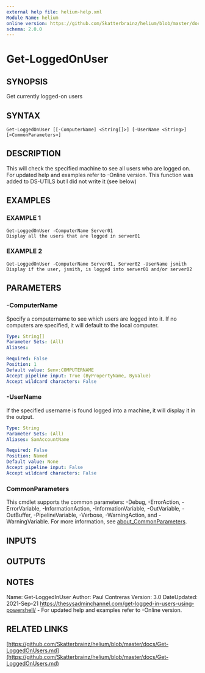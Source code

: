 ```yaml
---
external help file: helium-help.xml
Module Name: helium
online version: https://github.com/Skatterbrainz/helium/blob/master/docs/Get-LoggedOnUsers.md
schema: 2.0.0
---
```


# Get-LoggedOnUser

## SYNOPSIS
Get currently logged-on users

## SYNTAX

```
Get-LoggedOnUser [[-ComputerName] <String[]>] [-UserName <String>] [<CommonParameters>]
```

## DESCRIPTION
This will check the specified machine to see all users who are logged on.
For updated help and examples refer to -Online version.
This function was added to DS-UTILS but I did not write it (see below)

## EXAMPLES

### EXAMPLE 1
```
Get-LoggedOnUser -ComputerName Server01
Display all the users that are logged in server01
```

### EXAMPLE 2
```
Get-LoggedOnUser -ComputerName Server01, Server02 -UserName jsmith
Display if the user, jsmith, is logged into server01 and/or server02
```

## PARAMETERS

### -ComputerName
Specify a computername to see which users are logged into it. 
If no computers are specified, it will default to the local computer.

```yaml
Type: String[]
Parameter Sets: (All)
Aliases:

Required: False
Position: 1
Default value: $env:COMPUTERNAME
Accept pipeline input: True (ByPropertyName, ByValue)
Accept wildcard characters: False
```

### -UserName
If the specified username is found logged into a machine, it will display it in the output.

```yaml
Type: String
Parameter Sets: (All)
Aliases: SamAccountName

Required: False
Position: Named
Default value: None
Accept pipeline input: False
Accept wildcard characters: False
```

### CommonParameters
This cmdlet supports the common parameters: -Debug, -ErrorAction, -ErrorVariable, -InformationAction, -InformationVariable, -OutVariable, -OutBuffer, -PipelineVariable, -Verbose, -WarningAction, and -WarningVariable. For more information, see [about_CommonParameters](http://go.microsoft.com/fwlink/?LinkID=113216).

## INPUTS

## OUTPUTS

## NOTES
Name: Get-LoggedInUser
Author: Paul Contreras
Version: 3.0
DateUpdated: 2021-Sep-21
https://thesysadminchannel.com/get-logged-in-users-using-powershell/ -
For updated help and examples refer to -Online version.

## RELATED LINKS

[https://github.com/Skatterbrainz/helium/blob/master/docs/Get-LoggedOnUsers.md](https://github.com/Skatterbrainz/helium/blob/master/docs/Get-LoggedOnUsers.md)

